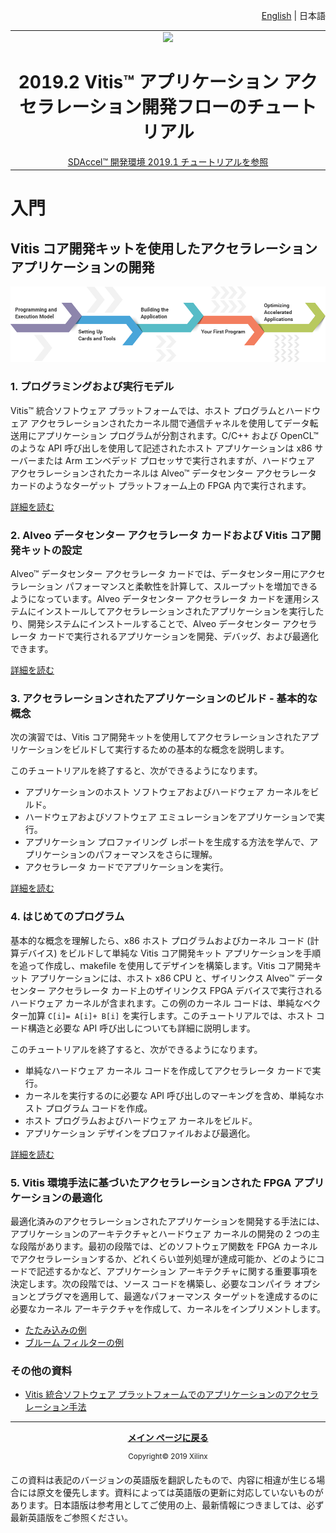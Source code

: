 <p align="right"><a href="../../../docs/vitis-getting-started/README.md">English</a> | <a>日本語</a></p>
<table width="100%">
  <tr width="100%">
    <td align="center"><img src="https://japan.xilinx.com/content/dam/xilinx/imgs/press/media-kits/corporate/xilinx-logo.png" width="30%"/><h1>2019.2 Vitis™ アプリケーション アクセラレーション開発フローのチュートリアル</h1><a href="https://github.com/Xilinx/SDAccel-Tutorials/branches/all">SDAccel™ 開発環境 2019.1 チュートリアルを参照</a></td>
 </tr>
 </table>

# 入門

## Vitis コア開発キットを使用したアクセラレーション アプリケーションの開発

![コース](images/pathway.png)

### 1\. プログラミングおよび実行モデル

Vitis™ 統合ソフトウェア プラットフォームでは、ホスト プログラムとハードウェア アクセラレーションされたカーネル間で通信チャネルを使用してデータ転送用にアプリケーション プログラムが分割されます。C/C++ および OpenCL™ のような API 呼び出しを使用して記述されたホスト アプリケーションは x86 サーバーまたは Arm エンベデッド プロセッサで実行されますが、ハードウェア アクセラレーションされたカーネルは Alveo™ データセンター アクセラレータ カードのようなターゲット プラットフォーム上の FPGA 内で実行されます。

[詳細を読む](../../docs/vitis-execution-model/README.md)

### 2\. Alveo データセンター アクセラレータ カードおよび Vitis コア開発キットの設定

Alveo™ データセンター アクセラレータ カードでは、データセンター用にアクセラレーション パフォーマンスと柔軟性を計算して、スループットを増加できるようになっています。Alveo データセンター アクセラレータ カードを運用システムにインストールしてアクセラレーションされたアプリケーションを実行したり、開発システムにインストールすることで、Alveo データセンター アクセラレータ カードで実行されるアプリケーションを開発、デバッグ、および最適化できます。

[詳細を読む](../../docs/alveo-getting-started/README.md)

### 3\. アクセラレーションされたアプリケーションのビルド - 基本的な概念

次の演習では、Vitis コア開発キットを使用してアクセラレーションされたアプリケーションをビルドして実行するための基本的な概念を説明します。

このチュートリアルを終了すると、次ができるようになります。

- アプリケーションのホスト ソフトウェアおよびハードウェア カーネルをビルド。
- ハードウェアおよびソフトウェア エミュレーションをアプリケーションで実行。
- アプリケーション プロファイリング レポートを生成する方法を学んで、アプリケーションのパフォーマンスをさらに理解。
- アクセラレータ カードでアプリケーションを実行。

[詳細を読む](../../docs/Pathway3/README.md)

### 4\. はじめてのプログラム

基本的な概念を理解したら、x86 ホスト プログラムおよびカーネル コード (計算デバイス) をビルドして単純な Vitis コア開発キット アプリケーションを手順を追って作成し、ｍakefile を使用してデザインを構築します。Vitis コア開発キット アプリケーションには、ホスト x86 CPU と、ザイリンクス Alveo™ データセンター アクセラレータ カード上のザイリンクス FPGA デバイスで実行されるハードウェア カーネルが含まれます。この例のカーネル コードは、単純なベクター加算 `C[i]= A[i]+ B[i]` を実行します。このチュートリアルでは、ホスト コード構造と必要な API 呼び出しについても詳細に説明します。

このチュートリアルを終了すると、次ができるようになります。

- 単純なハードウェア カーネル コードを作成してアクセラレータ カードで実行。
- カーネルを実行するのに必要な API 呼び出しのマーキングを含め、単純なホスト プログラム コードを作成。
- ホスト プログラムおよびハードウェア カーネルをビルド。
- アプリケーション デザインをプロファイルおよび最適化。

[詳細を読む](../../docs/my-first-program/README.md)

### 5\. Vitis 環境手法に基づいたアクセラレーションされた FPGA アプリケーションの最適化

最適化済みのアクセラレーションされたアプリケーションを開発する手法には、アプリケーションのアーキテクチャとハードウェア カーネルの開発の 2 つの主な段階があります。最初の段階では、どのソフトウェア関数を FPGA カーネルでアクセラレーションするか、どれくらい並列処理が達成可能か、どのようにコードで記述するかなど、アプリケーション アーキテクチャに関する重要事項を決定します。次の段階では、ソース コードを構築し、必要なコンパイラ オプションとプラグマを適用して、最適なパフォーマンス ターゲットを達成するのに必要なカーネル アーキテクチャを作成して、カーネルをインプリメントします。

* [たたみ込みの例](../../docs/convolution-tutorial/README.md)
* [ブルーム フィルターの例](../../docs/bloom/README.md)

### その他の資料

* [Vitis 統合ソフトウェア プラットフォームでのアプリケーションのアクセラレーション手法](https://japan.xilinx.com/html_docs/xilinx2019_2/vitis_doc/Chunk1821279816.html#wgb1568690490380) </br>

<hr/>
<p align="center"><b><a href="../../README.md">メイン ページに戻る</a></b></p>
<p align="center"><sup>Copyright&copy; 2019 Xilinx</sup></p>

この資料は表記のバージョンの英語版を翻訳したもので、内容に相違が生じる場合には原文を優先します。資料によっては英語版の更新に対応していないものがあります。日本語版は参考用としてご使用の上、最新情報につきましては、必ず最新英語版をご参照ください。
